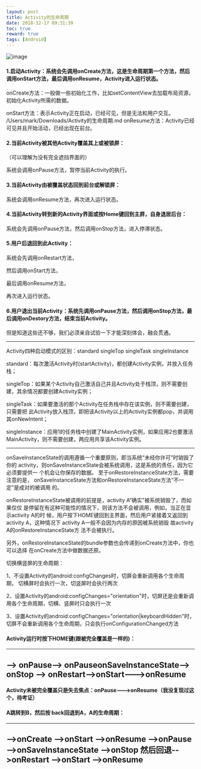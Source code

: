```yaml
---
layout: post
title: Activity的生命周期
date: 2018-12-17 09:31:39
toc: true
reward: true
tags: [Android]
---
```

![image](http://hi.csdn.net/attachment/201109/1/0_1314838777He6C.gif)
#### 1.启动Activity：系统会先调用onCreate方法，这是生命周期第一个方法，然后调用onStart方法，最后调用onResume，Activity进入运行状态。
<!--more-->
onCreate方法：一般做一些初始化工作，比如setContentView去加载布局资源，初始化Activity所需的数据。

onStart方法：表示Activity正在启动，已经可见，但是无法和用户交互。
/Users/mark/Downloads/Activity的生命周期.md
onResume方法：Activity已经可见并且开始活动，已经出现在前台。

#### 2.当前Activity被其他Activity覆盖其上或被锁屏：

（可以理解为没有完全遮挡界面的）

系统会调用onPause方法，暂停当前Activity的执行。

#### 3.当前Activity由被覆盖状态回到前台或解锁屏：

系统会调用onResume方法，再次进入运行状态。

#### 4.当前Activity转到新的Activity界面或按Home键回到主屏，自身退居后台：

系统会先调用onPause方法，然后调用onStop方法，进入停滞状态。

#### 5.用户后退回到此Activity：

系统会先调用onRestart方法，

然后调用onStart方法，

最后调用onResume方法，

再次进入运行状态。

#### 6.用户退出当前Activity：系统先调用onPause方法，然后调用onStop方法，最后调用onDestory方法，结束当前Activity。

但是知道这些还不够，我们必须亲自试验一下才能深刻体会，融会贯通。

***
Activity四种启动模式的区别：standard    singleTop  singleTask   singleInstance

standard：每次激活Activity时(startActivity)，都创建Activity实例，并放入任务栈； 

singleTop：如果某个Activity自己激活自己并且Activity处于栈顶，则不需要创 建，其余情况都要创建Activity实例；
 
singleTask：如果要激活的那个Activity在任务栈中存在该实例，则不需要创建，只需要把 此Activity放入栈顶，即把该Activity以上的Activity实例都pop，并调用其onNewIntent；
 
singleInstance：应用1的任务栈中创建了MainActivity实例，如果应用2也要激活 MainActivity，则不需要创建，两应用共享该Activity实例。
***
onSaveInstanceState的调用遵循一个重要原则，即当系统“未经你许可”时销毁了你的 activity，则onSaveInstanceState会被系统调用，这是系统的责任，因为它必须要提供一 个机会让你保存的数据。
至于onRestoreInstanceState方法，需要注意的是， onSaveInstanceState方法和onRestoreInstanceState方法“不一定”是成对的被调用 的。 

onRestoreInstanceState被调用的前提是，activity A“确实”被系统销毁了，而如果仅仅 是停留在有这种可能性的情况下，则该方法不会被调用，例如，当正在显示activity A的时 候，用户按下HOME键回到主界面，然后用户紧接着又返回到activity A，这种情况下 activity A一般不会因为内存的原因被系统销毁
故activity A的onRestoreInstanceState方 法不会被执行。

 另外，onRestoreInstanceState的bundle参数也会传递到onCreate方法中，你也可以选择 在onCreate方法中做数据还原。

切换横竖屏的生命周期：


1、不设置Activity的android:configChanges时，切屏会重新调用各个生命周期，
切横屏时会执行一次，切竖屏时会执行两次

2、设置Activity的android:configChanges="orientation"时，切屏还是会重新调
用各个生命周期，切横、竖屏时只会执行一次

3、设置Activity的android:configChanges="orientation|keyboardHidden"时，
切屏不会重新调用各个生命周期，只会执行onConfigurationChanged方法




#### Activity运行时按下HOME键(跟被完全覆盖是一样的)：
---
--> onPause--> onPauseonSaveInstanceState--> onStop  --> onRestart-->onStart--->onResume
---
#### Activity未被完全覆盖只是失去焦点：onPause--->onResume（我没复现过这个，待考证）

#### A跳转到B，然后按 back回退到A，A的生命周期：
---
-->onCreate -->onStart -->onResume -->onPause -->onSaveInstanceState -->onStop 然后回退-->onRestart -->onStart -->onResume 
---

